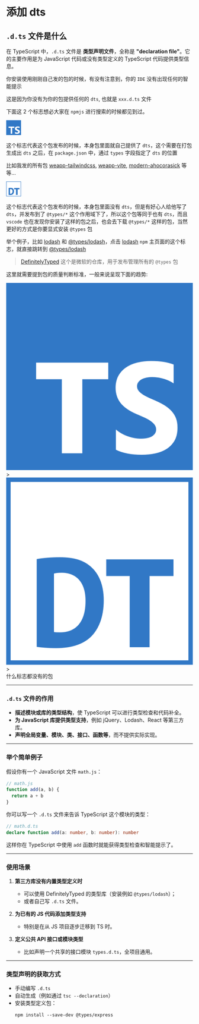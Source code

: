 # 添加 dts

## `.d.ts` 文件是什么

在 TypeScript 中，`.d.ts` 文件是 **类型声明文件**，全称是 **"declaration file"**。它的主要作用是为 JavaScript 代码或没有类型定义的 TypeScript 代码提供类型信息。

你安装使用刚刚自己发的包的时候，有没有注意到，你的 `IDE` 没有出现任何的智能提示

这是因为你没有为你的包提供任何的 `dts`, 也就是 `xxx.d.ts` 文件

下面这 2 个标志想必大家在 `npmjs` 进行搜索的时候都见到过。

<img width="40" src="../assets/npm-ts.svg" />

这个标志代表这个包发布的时候，本身包里面就自己提供了 `dts`，这个需要在打包生成出 `dts` 之后，在 `package.json` 中，通过 `types` 字段指定了 `dts` 的位置

比如我发的所有包 [weapp-tailwindcss](https://www.npmjs.com/package/weapp-tailwindcss), [weapp-vite](https://www.npmjs.com/package/weapp-vite), [modern-ahocorasick](https://www.npmjs.com/package/modern-ahocorasick) 等等...

<img width="40" src="../assets/npm-dt.svg" />

这个标志代表这个包发布的时候，本身包里面没有 `dts`，但是有好心人给他写了 `dts`，并发布到了 `@types/*` 这个作用域下了，所以这个包等同于也有 `dts`，而且 `vscode` 也在发现你安装了这样的包之后，也会去下载 `@types/*` 这样的包，当然更好的方式是你要显式安装 `@types` 包

举个例子，比如 [lodash](https://www.npmjs.com/package/lodash) 和 [@types/lodash](https://www.npmjs.com/package/@types/lodash)，点击 [lodash](https://www.npmjs.com/package/lodash) `npm` 主页面的这个标志，就直接跳转到 [@types/lodash](https://www.npmjs.com/package/@types/lodash)

> [DefinitelyTyped](https://github.com/DefinitelyTyped/DefinitelyTyped) 这个是微软的仓库，用于发布管理所有的 `@types` 包

这里就需要提到包的质量判断标准，一般来说呈现下面的趋势:

<div class="flex justify-center">
<div class="flex items-center border p-6">

<img class="w-12" src="../assets/npm-ts.svg" />
<div class="text-5xl mx-5">></div>
<img class="w-12" src="../assets/npm-dt.svg" />
<div class="text-5xl mx-5">></div>
<div>什么标志都没有的包</div>
</div>
</div>

---

### `.d.ts` 文件的作用

- **描述模块或库的类型结构**，使 TypeScript 可以进行类型检查和代码补全。
- **为 JavaScript 库提供类型支持**，例如 jQuery、Lodash、React 等第三方库。
- **声明全局变量、模块、类、接口、函数等**，而不提供实际实现。

---

### 举个简单例子

假设你有一个 JavaScript 文件 `math.js`：

```js
// math.js
function add(a, b) {
  return a + b
}
```

你可以写一个 `.d.ts` 文件来告诉 TypeScript 这个模块的类型：

```ts
// math.d.ts
declare function add(a: number, b: number): number
```

这样你在 TypeScript 中使用 `add` 函数时就能获得类型检查和智能提示了。

---

### 使用场景

1. **第三方库没有内置类型定义时**

   - 可以使用 DefinitelyTyped 的类型库（安装例如 `@types/lodash`）；
   - 或者自己写 `.d.ts` 文件。

2. **为已有的 JS 代码添加类型支持**

   - 特别是在从 JS 项目逐步迁移到 TS 时。

3. **定义公共 API 接口或模块类型**
   - 比如声明一个共享的接口模块 `types.d.ts`，全项目通用。

---

### 类型声明的获取方式

- 手动编写 `.d.ts`
- 自动生成（例如通过 `tsc --declaration`）
- 安装类型定义包：
  ```
  npm install --save-dev @types/express
  ```
